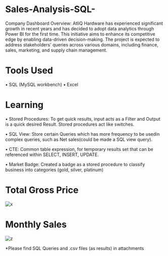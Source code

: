 # Sales-Analysis-SQL-
Company Dashboard Overview: AtliQ Hardware has experienced significant growth in recent years and has decided to adopt data analytics through Power BI for the first time. This initiative aims to enhance its competitive edge by enabling data-driven decision-making. The project is expected to address stakeholders' queries across various domains, including finance, sales, marketing, and supply chain management.

# Tools Used
•	SQL (MySQL workbench)
•	Excel

# Learning
•	Stored Procedures: To get quick results, input acts as a Filter and Output is a  quick desired Result. Stored procedures act like switches.

•	SQL View: Store certain Queries which has more frequency to be usedin complex queries, such as Net sales(could be made a SQL view query).

•	CTE: Common table expression, for temporary results set that can be referenced within SELECT, INSERT, UPDATE.

•	Market Badge: Created a badge as a stored procedure to classify business into categories (gold, silver, platinum)

# Total Gross Price

![x](https://github.com/user-attachments/assets/5934a4f4-e523-4141-87b8-e549522e32f6)

# Monthly Sales
![z](https://github.com/user-attachments/assets/9e768b5d-6892-489a-8616-7d82a4583a13)


*Please find SQL Queries and .csv files (as results) in attachments 




